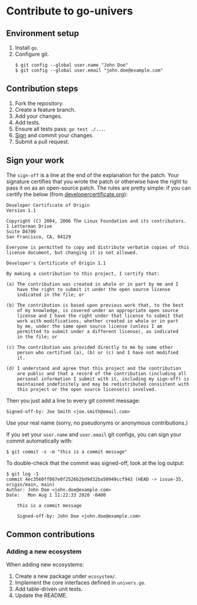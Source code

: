 # Contribute to go-univers

## Environment setup

1. Install `go`.
2. Configure git.
    ```
    $ git config --global user.name "John Doe"
    $ git config --global user.email "john.doe@example.com"
    ```

## Contribution steps

1. Fork the repository.
2. Create a feature branch.
3. Add your changes.
4. Add tests.
5. Ensure all tests pass: `go test ./...`.
6. [Sign](#sign-your-work) and commit your changes.
7. Submit a pull request.

## Sign your work

The `sign-off` is a line at the end of the explanation for the patch. Your
signature certifies that you wrote the patch or otherwise have the right to pass
it on as an open-source patch. The rules are pretty simple: if you can certify
the below (from [developercertificate.org](http://developercertificate.org/)):

```
Developer Certificate of Origin
Version 1.1

Copyright (C) 2004, 2006 The Linux Foundation and its contributors.
1 Letterman Drive
Suite D4700
San Francisco, CA, 94129

Everyone is permitted to copy and distribute verbatim copies of this
license document, but changing it is not allowed.

Developer's Certificate of Origin 1.1

By making a contribution to this project, I certify that:

(a) The contribution was created in whole or in part by me and I
    have the right to submit it under the open source license
    indicated in the file; or

(b) The contribution is based upon previous work that, to the best
    of my knowledge, is covered under an appropriate open source
    license and I have the right under that license to submit that
    work with modifications, whether created in whole or in part
    by me, under the same open source license (unless I am
    permitted to submit under a different license), as indicated
    in the file; or

(c) The contribution was provided directly to me by some other
    person who certified (a), (b) or (c) and I have not modified
    it.

(d) I understand and agree that this project and the contribution
    are public and that a record of the contribution (including all
    personal information I submit with it, including my sign-off) is
    maintained indefinitely and may be redistributed consistent with
    this project or the open source license(s) involved.
```

Then you just add a line to every git commit message:

```
Signed-off-by: Joe Smith <joe.smith@email.com>
```

Use your real name (sorry, no pseudonyms or anonymous contributions.)

If you set your `user.name` and `user.email` git configs, you can sign your
commit automatically with:

```
$ git commit -s -m "this is a commit message"
```

To double-check that the commit was signed-off, look at the log output:

```
$ git log -1
commit 4ec3560ff087e0f2526b2bd9d32ba50949ccf943 (HEAD -> issue-35, origin/main, main)
Author: John Doe <john.doe@example.com>
Date:   Mon Aug 1 11:22:33 2020 -0400

    this is a commit message

    Signed-off-by: John Doe <john.doe@example.com>
```

## Common contributions

### Adding a new ecosystem

When adding new ecosystems:
1. Create a new package under `ecosystem/`.
2. Implement the core interfaces defined in `univers.go`.
3. Add table-driven unit tests.
4. Update the README.
